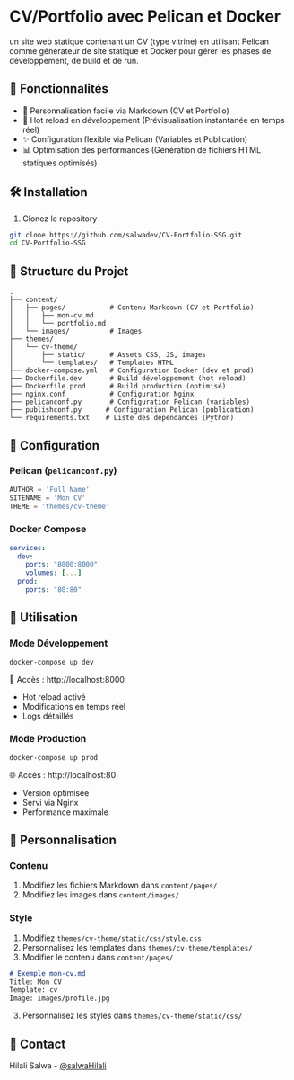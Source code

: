 # CV/Portfolio avec Pelican et Docker

 un site web statique contenant un CV (type vitrine) en utilisant Pelican comme générateur de site statique et Docker pour gérer les phases de développement, de build et de run.

## 🚀 Fonctionnalités

- 📄  Personnalisation facile via Markdown (CV et Portfolio)
- 🔄 Hot reload en développement (Prévisualisation instantanée en temps réel)
- ✨ Configuration flexible via Pelican (Variables et Publication)
- 📊 Optimisation des performances (Génération de fichiers HTML statiques optimisés)


## 🛠️ Installation

1. Clonez le repository

```bash
git clone https://github.com/salwadev/CV-Portfolio-SSG.git
cd CV-Portfolio-SSG
```
## 📁 Structure du Projet

```
.
├── content/
│   ├── pages/           # Contenu Markdown (CV et Portfolio)
│   │   ├── mon-cv.md
│   │   └── portfolio.md
│   └── images/          # Images
├── themes/
│   └── cv-theme/
│       ├── static/      # Assets CSS, JS, images
│       └── templates/   # Templates HTML 
├── docker-compose.yml   # Configuration Docker (dev et prod)
├── Dockerfile.dev       # Build développement (hot reload)
├── Dockerfile.prod      # Build production (optimisé)
├── nginx.conf           # Configuration Nginx
├── pelicanconf.py       # Configuration Pelican (variables)
├── publishconf.py      # Configuration Pelican (publication)
└── requirements.txt    # Liste des dépendances (Python)

```

## 🔧 Configuration

### Pelican (`pelicanconf.py`)

```python
AUTHOR = 'Full Name'
SITENAME = 'Mon CV'
THEME = 'themes/cv-theme'
```

### Docker Compose

```yaml
services:
  dev:
    ports: "8000:8000"
    volumes: [...]
  prod:
    ports: "80:80"
```



## 🚀 Utilisation

### Mode Développement

```bash
docker-compose up dev
```
📝 Accès : http://localhost:8000
- Hot reload activé
- Modifications en temps réel
- Logs détaillés

### Mode Production

```bash
docker-compose up prod
```
🌐 Accès : http://localhost:80
- Version optimisée
- Servi via Nginx
- Performance maximale

## 📝 Personnalisation

### Contenu
1. Modifiez les fichiers Markdown dans `content/pages/`
2. Modifiez les images dans `content/images/`


### Style
1. Modifiez `themes/cv-theme/static/css/style.css`
2. Personnalisez les templates dans `themes/cv-theme/templates/`
2. Modifier le contenu dans `content/pages/`

```markdown
# Exemple mon-cv.md
Title: Mon CV
Template: cv
Image: images/profile.jpg
```

3. Personnalisez les styles dans `themes/cv-theme/static/css/`


## 📧 Contact
Hilali Salwa - [@salwaHilali](https://www.linkedin.com/in/salwa-hleli-806905113/)


